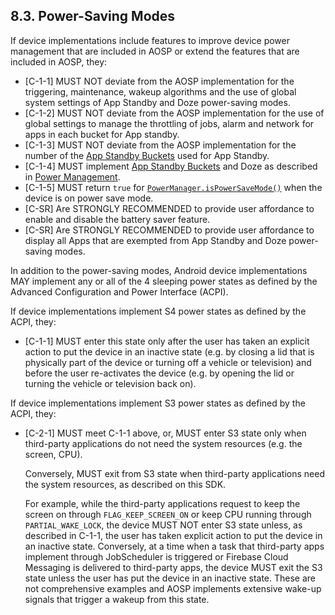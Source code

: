 ## 8.3\. Power-Saving Modes

If device implementations include features to improve device power management
that are included in AOSP or extend the features that are included in AOSP,
they:

*   [C-1-1] MUST NOT deviate from the AOSP implementation for the triggering,
    maintenance, wakeup algorithms and the use of global system settings of App
    Standby and Doze power-saving modes.
*   [C-1-2] MUST NOT deviate from the AOSP implementation for the use of global
    settings to manage the throttling of jobs, alarm and network for apps in
    each bucket for App standby.
*   [C-1-3] MUST NOT deviate from the AOSP implementation for the number of the
    [App Standby Buckets](
    https://developer.android.com/topic/performance/appstandby) used for App
    Standby.
*   [C-1-4] MUST implement [App Standby Buckets](
    https://developer.android.com/topic/performance/appstandby) and Doze as
    described in [Power Management](
    https://source.android.com/devices/tech/power/mgmt).
*   [C-1-5] MUST return `true` for [`PowerManager.isPowerSaveMode()`](
    https://developer.android.com/reference/android/os/PowerManager#isPowerSaveMode%28%29)
    when the device is on power save mode.
*   [C-SR] Are STRONGLY RECOMMENDED to provide user affordance to enable and
    disable the battery saver feature.
*   [C-SR] Are STRONGLY RECOMMENDED to provide user affordance to display all
    Apps that are exempted from App Standby and Doze power-saving modes.

In addition to the power-saving modes, Android device implementations MAY
implement any or all of the 4 sleeping power states as defined by the Advanced
Configuration and Power Interface (ACPI).

If device implementations implement S4 power states as defined by the
ACPI, they:

*   [C-1-1] MUST enter this state only after the user has taken an explicit action
    to put the device in an inactive state (e.g. by closing a lid that is physically
    part of the device or turning off a vehicle or television) and before the
    user re-activates the device (e.g. by opening the lid or turning the vehicle
    or television back on).

If device implementations implement S3 power states as defined by the
ACPI, they:

*   [C-2-1] MUST meet C-1-1 above, or, MUST enter S3 state only when third-party
    applications do not need the system resources (e.g. the screen, CPU).

    Conversely, MUST exit from S3 state when third-party applications need the
    system resources, as described on this SDK.

    For example, while the third-party applications request to keep the screen
    on through `FLAG_KEEP_SCREEN_ON` or keep CPU running through
    `PARTIAL_WAKE_LOCK`, the device MUST NOT enter S3 state unless, as described
    in C-1-1, the user has taken explicit action to put the device in an
    inactive state. Conversely, at a time when a task that third-party apps
    implement through JobScheduler is triggered or Firebase Cloud Messaging is
    delivered to third-party apps, the device MUST exit the S3 state unless the
    user has put the device in an inactive state. These are not comprehensive
    examples and AOSP implements extensive wake-up signals that trigger a wakeup
    from this state.
